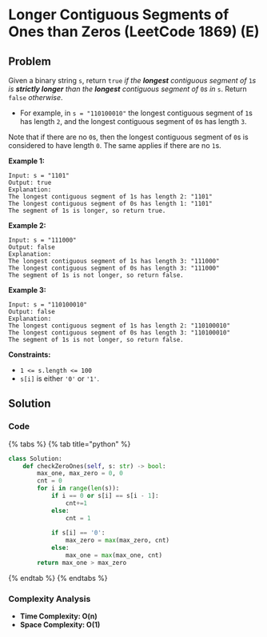 # Longer Contiguous Segments of Ones than Zeros (LeetCode 1869) (E)

## Problem

Given a binary string `s`, return `true` _if the **longest** contiguous segment of_ `1`_s is **strictly longer** than the **longest** contiguous segment of_ `0`_s in_ `s`. Return `false` _otherwise_.

* For example, in `s = "110100010"` the longest contiguous segment of `1`s has length `2`, and the longest contiguous segment of `0`s has length `3`.

Note that if there are no `0`s, then the longest contiguous segment of `0`s is considered to have length `0`. The same applies if there are no `1`s.

**Example 1:**

```
Input: s = "1101"
Output: true
Explanation:
The longest contiguous segment of 1s has length 2: "1101"
The longest contiguous segment of 0s has length 1: "1101"
The segment of 1s is longer, so return true.
```

**Example 2:**

```
Input: s = "111000"
Output: false
Explanation:
The longest contiguous segment of 1s has length 3: "111000"
The longest contiguous segment of 0s has length 3: "111000"
The segment of 1s is not longer, so return false.
```

**Example 3:**

```
Input: s = "110100010"
Output: false
Explanation:
The longest contiguous segment of 1s has length 2: "110100010"
The longest contiguous segment of 0s has length 3: "110100010"
The segment of 1s is not longer, so return false.
```

**Constraints:**

* `1 <= s.length <= 100`
* `s[i]` is either `'0'` or `'1'`.

## Solution&#x20;

### Code

{% tabs %}
{% tab title="python" %}
```python
class Solution:
    def checkZeroOnes(self, s: str) -> bool:
        max_one, max_zero = 0, 0
        cnt = 0
        for i in range(len(s)):
            if i == 0 or s[i] == s[i - 1]:
                cnt+=1
            else:
                cnt = 1
            
            if s[i] == '0':
                max_zero = max(max_zero, cnt)
            else:
                max_one = max(max_one, cnt)
        return max_one > max_zero
```
{% endtab %}
{% endtabs %}

### Complexity Analysis

* **Time Complexity: O(n)**
* **Space Complexity: O(1)**
